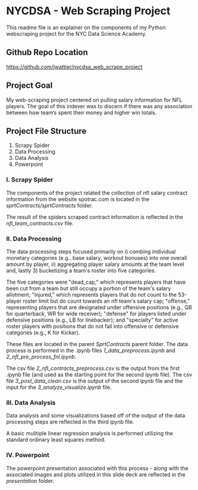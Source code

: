 # NYCDSA - Web Scraping Project

This readme file is an explainer on the components of my Python webscraping project for the NYC Data Science Academy.

## Github Repo Location

https://github.com/jwattier/nycdsa_web_scrape_project 

## Project Goal

My web-scraping project centered on pulling salary information for NFL players. The goal of this indever was to discern if there was any association between how team’s spent their money and higher win totals.

## Project File Structure

1. Scrapy Spider
2. Data Processing
3. Data Analysis
4. Powerpoint

### I. Scrapy Spider

The components of the project related the collection of nfl salary contract information from the website spotrac.com is located in the _sprtContracts/sprtContracts_ folder.

The result of the spiders scraped contract information is reflected in the _nfl_team_contracts.csv_ file. 

### II. Data Processing

The data processing steps focused primarily on i) combing individual monetary categories (e.g., base salary, workout bonuses) into one overall amount by player, ii) aggregating player salary amounts at the team level and, lastly 3) bucketizing a team's roster into five categories.

The five categories were "dead_cap," which represents players that have been cut from a team but still occupy a portion of the team's salary allotment; "injured," which represents players that do not count to the 53-player roster limit but do count towards an nfl team's salary cap; "offense," representing players that are designated under offensive positions (e.g., QB for quarterback, WR for wide receiver); "defense" for players listed under defensive positions (e.g., LB for linebacker); and "specialty" for active roster players with positions that do not fall into offensive or defensive categories (e.g., K for Kicker).

These files are located in the parent _SprtContracts_ parent folder. The data process is performed in the .ipynb files _1_data_preprocess.ipynb_ and _2_nfl_pre_process_fnl.ipynb_.

The csv file _2_nfl_contracts_preprocess.csv_ is the output from the first .ipynb file (and used as the starting point for the second ipynb file). The csv file _3_post_data_clean.csv_ is the output of the second ipynb file and the input for the _3_analyze_visualize.ipynb_ file.

### III. Data Analysis

Data analysis and some visualizations based off of the output of the data processing steps are reflected in the third ipynb file. 

A basic mulitiple linear regression analysis is performed utilizing the standard ordinary least squares method.

### IV. Powerpoint

The powerpoint presentation associated with this process - along with the associated images and plots utilized in this slide deck are reflected in the _presentation_ folder.